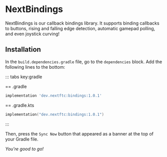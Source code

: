 # NextBindings

NextBindings is our callback bindings library. It supports binding callbacks
to buttons, rising and falling edge detection, automatic gamepad polling, and
even joystick curving!

## Installation

In the `build.dependencies.gradle` file, go to the `dependencies` block.
Add the following lines to the bottom:

::: tabs key:gradle

== .gradle

```groovy
implementation 'dev.nextftc:bindings:1.0.1'
```

== .gradle.kts

```kotlin
implementation("dev.nextftc:bindings:1.0.1")
```

:::

Then, press the `Sync Now` button that appeared as a banner at the top of your
Gradle
file.

*You're good to go!*
